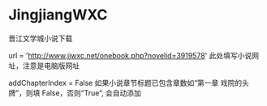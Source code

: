 # JingjiangWXC
晋江文学城小说下载


url = 'http://www.jjwxc.net/onebook.php?novelid=3919578'
此处填写小说网址，注意是电脑版网址

addChapterIndex = False
如果小说章节标题已包含章数如“第一章 戏院的头牌”，则填 False，否则“True”, 会自动添加

